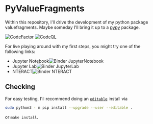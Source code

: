 # PyValueFragments

Within this repository, I'll drive the development of my python package valuefragments.
Maybe someday I'll bring it up to a [pypy](http://pypi.org) package.

[![CodeFactor](https://www.codefactor.io/repository/github/barry1/pyvaluefragments/badge)](https://www.codefactor.io/repository/github/barry1/pyvaluefragments) [![CodeQL](https://github.com/Barry1/PyValueFragments/actions/workflows/codeql-analysis.yml/badge.svg)](https://github.com/Barry1/PyValueFragments/actions/workflows/codeql-analysis.yml)

For live playing around with my first steps, you might try one of the following links:

- Jupyter Notebook![Binder JupyterNotebook](https://mybinder.org/badge_logo.svg)
- Jupyter Lab![Binder JupyterLab](https://mybinder.org/badge_logo.svg)
- NTERACT![Binder NTERACT](https://mybinder.org/badge_logo.svg)

## Checking

For easy testing, I'll recommend doing an [`editable`](https://pip.pypa.io/en/stable/cli/pip_install/#install-editable) install via

```bash
sudo python3 - m pip install --upgrade --user --editable .
```

or `make install`.
